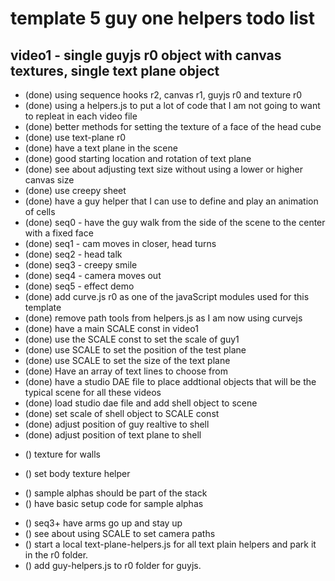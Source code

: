 # template 5 guy one helpers todo list

## video1 - single guyjs r0 object with canvas textures, single text plane object
* (done) using sequence hooks r2, canvas r1, guyjs r0 and texture r0 
* (done) using a helpers.js to put a lot of code that I am not going to want to repleat in each video file
* (done) better methods for setting the texture of a face of the head cube
* (done) use text-plane r0
* (done) have a text plane in the scene
* (done) good starting location and rotation of text plane
* (done) see about adjusting text size without using a lower or higher canvas size
* (done) use creepy sheet
* (done) have a guy helper that I can use to define and play an animation of cells
* (done) seq0 - have the guy walk from the side of the scene to the center with a fixed face
* (done) seq1 - cam moves in closer, head turns
* (done) seq2 - head talk
* (done) seq3 - creepy smile
* (done) seq4 - camera moves out
* (done) seq5 - effect demo
* (done) add curve.js r0 as one of the javaScript modules used for this template
* (done) remove path tools from helpers.js as I am now using curvejs
* (done) have a main SCALE const in video1
* (done) use the SCALE const to set the scale of guy1
* (done) use SCALE to set the position of the test plane
* (done) use SCALE to set the size of the text plane
* (done) Have an array of text lines to choose from
* (done) have a studio DAE file to place addtional objects that will be the typical scene for all these videos
* (done) load studio dae file and add shell object to scene
* (done) set scale of shell object to SCALE const
* (done) adjust position of guy realtive to shell
* (done) adjust position of text plane to shell
<!-- WORLD OBJECTS -->
* () texture for walls
<!-- guy -->
* () set body texture helper
<!-- sample alphas -->
* () sample alphas should be part of the stack
* () have basic setup code for sample alphas
<!-- FINAL TOUCHES -->
* () seq3+ have arms go up and stay up
* () see about using SCALE to set camera paths
* () start a local text-plane-helpers.js for all text plain helpers and park it in the r0 folder.
* () add guy-helpers.js to r0 folder for guyjs.


